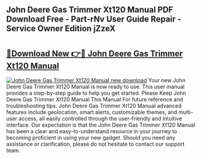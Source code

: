 ## John Deere Gas Trimmer Xt120 Manual PDF Download Free - Part-rNv User Guide Repair - Service Owner Edition jZzeX

# <h2><a href="http://bc67516.oget.top/?id=John+Deere+Gas+Trimmer+Xt120+Manual">🔗Download New 👉🔴 John Deere Gas Trimmer Xt120 Manual</a></h2>

[![John Deere Gas Trimmer Xt120 Manual new download](https://i.imgur.com/5g1atiW.png)](http://bc67516.oget.top/?id=John+Deere+Gas+Trimmer+Xt120+Manual)
Your new John Deere Gas Trimmer Xt120 Manual is now ready to use. This user manual provides a step-by-step guide to help you get started. Please Keep John Deere Gas Trimmer Xt120 Manual This Manual For future reference and troubleshooting tips. John Deere Gas Trimmer Xt120 Manual advanced features include geolocation, smart alerts, customizable themes, and multi-user access, all easily controlled through the user-friendly and intuitive interface. Our expectation is that the John Deere Gas Trimmer Xt120 Manual has been a clear and easy-to-understand resource in your journey to becoming proficient in using your new gadget. Should you need any assistance or clarification, please do not hesitate to contact our support team.
